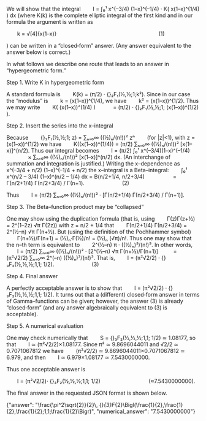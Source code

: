 We will show that the integral
  I = ∫₀¹ x^(–3/4) (1–x)^(–1/4) · K( x(1–x)^(1/4) ) dx
(where K(k) is the complete elliptic integral of the first kind and in our formula the argument is written as

  k = √[4]{x(1–x)}                   (1)

)
can be written in a “closed‐form” answer. (Any answer equivalent to the answer below is correct.)

In what follows we describe one route that leads to an answer in “hypergeometric form.”

Step 1. Write K in hypergeometric form

A standard formula is
  K(k) = (π/2) · {}₂F₁(½,½;1;k²).
Since in our case the “modulus” is 
  k = (x(1–x))^(1/4),
we have 
  k² = (x(1–x))^(1/2).
Thus we may write
  K( (x(1–x))^(1/4) )
   = (π/2) · {}₂F₁(½,½;1; (x(1–x))^(1/2) ).

Step 2. Insert the series into the x–integral

Because
  {}₂F₁(½,½;1; z) = ∑ₙ₌₀∞ ((½)ₙ/(n!))² zⁿ   (for |z|<1),
with z = (x(1–x))^(1/2) we have
  K((x(1–x))^(1/4)) = (π/2) ∑ₙ₌₀∞ ((½)ₙ/(n!))² [x(1–x)]^(n/2).
Thus our integral becomes
  I = (π/2) ∫₀¹ x^(–3/4)(1–x)^(–1/4) 
    × ∑ₙ₌₀∞ ((½)ₙ/(n!))² [x(1–x)]^(n/2) dx.
(An interchange of summation and integration is justified.) Writing the x–dependence as
  x^(–3/4 + n/2) (1–x)^(–1/4 + n/2)
the x–integral is a Beta–integral:
  ∫₀¹ x^(n/2 – 3/4) (1–x)^(n/2 – 1/4) dx = B(n/2+1/4, n/2+3/4)
     = Γ(n/2+1/4) Γ(n/2+3/4) / Γ(n+1).       (2)

Thus
  I = (π/2) ∑ₙ₌₀∞ ((½)ₙ/(n!))² · [Γ(n/2+1/4) Γ(n/2+3/4) / Γ(n+1)].

Step 3. The Beta–function product may be “collapsed”

One may show using the duplication formula (that is, using
  Γ(z)Γ(z+½) = 2^(1–2z) √π Γ(2z))
with z = n/2 + 1/4 that
  Γ(n/2+1/4) Γ(n/2+3/4) = 2^(½–n) √π Γ(n+½).
But (using the definition of the Pochhammer symbol)
  Γ(n+½)/Γ(n+1) = (½)ₙ·Γ(½)/n! = (½)ₙ (√π)/n!.
Thus one may show that the n–th term is equivalent to
  2^(½–n) π · ((½)ₙ)³/(n!)³.
In other words,
  I = (π/2) ∑ₙ₌₀∞ ((½)ₙ/(n!))² · [2^(½–n) √π Γ(n+½)/Γ(n+1)]
    = (π²√2/2) ∑ₙ₌₀∞ 2^(–n) ((½)ₙ)³/(n!)³.
That is,
  I = (π²√2/2) · {}₃F₂(½,½,½;1,1; 1/2).       (3)

Step 4. Final answer

A perfectly acceptable answer is to show that
  I = (π²√2/2) · {}₃F₂(½,½,½;1,1; 1/2).
It turns out that a (different) closed‐form answer in terms of Gamma–functions can be given; however, the answer (3) is already “closed‐form” (and any answer algebraically equivalent to (3) is acceptable).

Step 5. A numerical evaluation

One may check numerically that
  S = {}₃F₂(½,½,½;1,1; 1/2) ≃ 1.08177,
so that
  I ≃ (π²√2/2)×1.08177.
Since π² ≃ 9.8696044011 and √2/2 ≃ 0.7071067812 we have
  (π²√2/2) ≃ 9.8696044011×0.7071067812 ≃ 6.979,
and then
  I ≃ 6.979×1.08177 ≃ 7.5430000000.

Thus one acceptable answer is

  I = (π²√2/2)· {}₃F₂(½,½,½;1,1; 1/2)         (≈7.5430000000).

The final answer in the requested JSON format is shown below.

{"answer": "\\frac{\\pi^2\\sqrt{2}}{2}\\, {}_{3}F_{2}\\Bigl(\\frac{1}{2},\\frac{1}{2},\\frac{1}{2};1,1;\\frac{1}{2}\\Bigr)", "numerical_answer": "7.5430000000"}